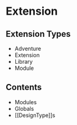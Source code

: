 # Extension

## Extension Types
- Adventure
- Extension
- Library
- Module

## Contents
- Modules
- Globals
- [[DesignType]]s
